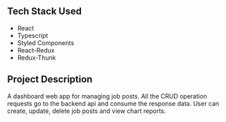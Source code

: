 ## Tech Stack Used
- React
- Typescript
- Styled Components
- React-Redux
- Redux-Thunk

## Project Description
A dashboard web app for managing job posts. All the CRUD operation requests go to the backend api and consume the response data. User can create, update, delete job posts and view chart reports.
